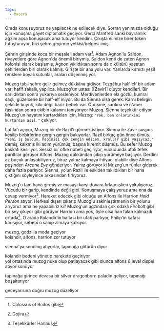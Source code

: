 ```yaml
---  
tags:  
  - Macera  
---  
```

  
Orada konuşuyoruz ne yapılacak ne edilecek diye. Sorran yanımızda olduğu için konuşma gayet diplomatik geçiyor. Gerçi Manfred sanki bayramlık ağzını açsa konuşacak ama tutuyor kendini. Çıkışta elimize birer token tutuşturuyor, bizi şehre geçirme yetkisi/belgesi imiş.  
  
Şehrin girişinde koca bir meşaleli adam var[^1]. Adam Agnon'lu Saldon, rivayetlere göre Agnon'da önemli biriymiş. Saldon kenti de zaten Agnon kolonisi olarak başlamış, Agnon yıkıldıktan sonra da o kültürü yaşatan şehirlerden biri olarak kalmış. Girişte bir ana yolu var. Yanlarda kırmızı yeşil renklere boyalı sütunlar, araları döşenmiş yol.  
  
Muzog tabii şehre gelir gelmez dükkâna gidiyor. Tezgâhta half-elf bir adam var; hafif sakallı, yapılıca. Muzog'un ustası [[Zavir]] oluyor kendileri. Bir sarıldıktan sonra yukarıya sesleniyor. Merdivenlerden ela gözlü, kumral saçlı, güzelcene bir half-elf iniyor. Bu da Sienna olsa gerek. Karnı belirgin şekilde büyük, kilo değil bariz bebek var. Öpüşme, sarılma ve n'aber faslından sonra ekibin kalanını tanıştırıyor Muzog. Sienna teşekkür ediyor Muzog'un hayatını kurtardıkları için, Muzog: `"Yok, ben onlarınkini kurtardım asıl."` çekiyor.  
  
Laf lafı açıyor, Muzog bir de Razil'i görmek istiyor. Sienna ile Zavir suspus kesilip birbirlerine gergin gergin bakıyorlar. Razil birkaç gün önce ölmüş. `"Yeni iş buldum, hepinizi çok zengin edicem, krallar gibi yaşıycaz."` demiş, kalkmış iki adım yürümüş, başına kiremit düşmüş. Bu sefer Muzog kaskatı kesiliyor. Sessiz bir öfke nöbeti geçiriyor, vücudunda ufak tefek parıltılar görüyor Alfons. Muzog dükkândan çıkıp yürümeye başlıyor. Derdini az buçuk anlayabiliyoruz, biraz yalnız kalmaya ihtiyacı olabilir diye Alfons peşinden *Arcane Eye* gönderiyor. Yalnız görüyor ki Muzog'un rünler giderek daha fazla parlıyor. Sienna, yolun Razil ile eskiden takıldıkları bir hana çıktığını söyleyince arkasından fırlıyoruz.  
  
Muzog'u tam hana girmiş ve masayı karşı duvara fırlatmışken yakalıyoruz. Vücudu bir garip, kendinde değil gibi. Konuşmaya çalışıyoruz ama ona da cevap vermiyor[^2]. Hareket edecek gibi olduğu an Alfons ile Harrion *Hold Person* atıyor. Herkesi dışarı çıkarıp Muzog'u sakinleştirmenin bir yolunu arıyoruz ama ne yapabiliriz ki? Muzog'un ağzından çok odaklı *Firebolt* gibi bir şey çıkıyor gibi görüyor Harrion ama yok, öyle olsa han falan kalmazdı ortada[^3]. O arada Kolandir'in baltası bir ufak parlıyor, Philip'in kafası karışıyor, sebebi o sanıp almaya kalkıyor.  
  
  
  
  
muzog, godzilla moda geçiyor  
kolandir, alfons, harrion zor tutuyor  
  
sienna'ya sending atıyorlar, tapınağa götürün diyor  
  
kolandir bedeni yönetip harekete geçiriyor  
yol ortasında muzog nuke olup patlayacak gibi olunca alfons 6 level dispel atıyor sönüyor  
  
tapınağa girince devasa bir silver dragonborn paladin geliyor, tapınağı boşalttırıyor  
  
geceyarısına doğru muzog düzeliyor  
  
[^1]: Colossus of Rodos gibi  
[^2]: Gojira  
[^3]: Teşekkürler Harlaus